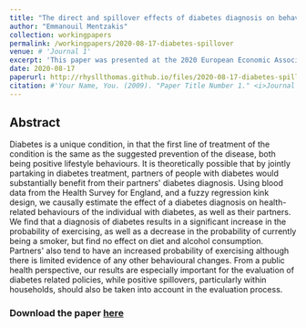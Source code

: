 ```yaml
---
title: "The direct and spillover effects of diabetes diagnosis on behaviour"
author: "Emmanouil Mentzakis"
collection: workingpapers
permalink: /workingpapers/2020-08-17-diabetes-spillover
venue: # 'Journal 1'
excerpt: 'This paper was presented at the 2020 European Economic Association Virtual Congress.'
date: 2020-08-17
paperurl: http://rhysllthomas.github.io/files/2020-08-17-diabetes-spillover.pdf
citation: #'Your Name, You. (2009). "Paper Title Number 1." <i>Journal 1</i>. 1(1).'
---
```


## Abstract

Diabetes is a unique condition, in that the first line of treatment of the condition is the same as the suggested prevention of the disease, both being positive lifestyle behaviours. It is theoretically possible that by jointly partaking in diabetes treatment, partners of people with diabetes would substantially benefit from their partners' diabetes diagnosis. Using blood data from the Health Survey for England, and a fuzzy regression kink design, we causally estimate the effect of a diabetes diagnosis on health-related behaviours of the individual with diabetes, as well as their partners. We find that a diagnosis of diabetes results in a significant increase in the probability of exercising, as well as a decrease in the probability of currently being a smoker, but find no effect on diet and alcohol consumption. Partners' also tend to have an increased probability of exercising although there is limited evidence of any other behavioural changes. From a public health perspective, our results are especially important for the evaluation of diabetes related policies, while positive spillovers, particularly within households, should also be taken into account in the evaluation process.

### Download the paper [here](http://rhysllthomas.github.io/files/2020-08-17-diabetes-spillover.pdf)
